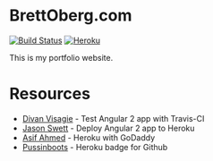 # BrettOberg.com

[![Build Status](https://travis-ci.org/bjoberg/brettoberg.com.svg?branch=testing)](https://travis-ci.org/bjoberg/brettoberg.com)
[![Heroku](https://heroku-badge.herokuapp.com/?app=brett-oberg-portfolio)](https://www.heroku.com/about)

This is my portfolio website.

# Resources

* [Divan Visagie](https://medium.com/from-the-couch/angular-2-with-travis-ci-922040e01937#.5vjjdsce8) - Test Angular 2 app with Travis-CI
* [Jason Swett](https://www.angularonrails.com/deploy-angular-cli-webpack-project-heroku/) - Deploy Angular 2 app to Heroku
* [Asif Ahmed](http://lifesforlearning.com/heroku-with-godaddy/) - Heroku with GoDaddy
* [Pussinboots](https://github.com/pussinboots/heroku-badge) - Heroku badge for Github